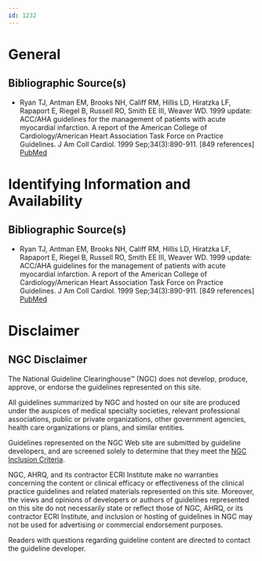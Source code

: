 ```yaml
---
id: 1232
---
```


# General

## Bibliographic Source(s)

- Ryan TJ, Antman EM, Brooks NH, Califf RM, Hillis LD, Hiratzka LF, Rapaport E, Riegel B, Russell RO, Smith EE III, Weaver WD. 1999 update: ACC/AHA guidelines for the management of patients with acute myocardial infarction. A report of the American College of Cardiology/American Heart Association Task Force on Practice Guidelines. J Am Coll Cardiol. 1999 Sep;34(3):890-911. [849 references] [ PubMed ](http://www.ncbi.nlm.nih.gov/entrez/query.fcgi?cmd=Retrieve&db=pubmed&dopt=Abstract&list_uids=10483976)

# Identifying Information and Availability

## Bibliographic Source(s)

- Ryan TJ, Antman EM, Brooks NH, Califf RM, Hillis LD, Hiratzka LF, Rapaport E, Riegel B, Russell RO, Smith EE III, Weaver WD. 1999 update: ACC/AHA guidelines for the management of patients with acute myocardial infarction. A report of the American College of Cardiology/American Heart Association Task Force on Practice Guidelines. J Am Coll Cardiol. 1999 Sep;34(3):890-911. [849 references] [ PubMed ](http://www.ncbi.nlm.nih.gov/entrez/query.fcgi?cmd=Retrieve&db=pubmed&dopt=Abstract&list_uids=10483976)

# Disclaimer

## NGC Disclaimer

The National Guideline Clearinghouse™ (NGC) does not develop, produce, approve, or endorse the guidelines represented on this site.

All guidelines summarized by NGC and hosted on our site are produced under the auspices of medical specialty societies, relevant professional associations, public or private organizations, other government agencies, health care organizations or plans, and similar entities.

Guidelines represented on the NGC Web site are submitted by guideline developers, and are screened solely to determine that they meet the [NGC Inclusion Criteria](/help-and-about/summaries/inclusion-criteria).

NGC, AHRQ, and its contractor ECRI Institute make no warranties concerning the content or clinical efficacy or effectiveness of the clinical practice guidelines and related materials represented on this site. Moreover, the views and opinions of developers or authors of guidelines represented on this site do not necessarily state or reflect those of NGC, AHRQ, or its contractor ECRI Institute, and inclusion or hosting of guidelines in NGC may not be used for advertising or commercial endorsement purposes.

Readers with questions regarding guideline content are directed to contact the guideline developer.

